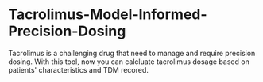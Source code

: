 # Tacrolimus-Model-Informed-Precision-Dosing

Tacrolimus is a challenging drug that need to manage and require precision dosing. With this tool, now you can calcluate tacrolimus dosage based on patients' characteristics and TDM recored.

